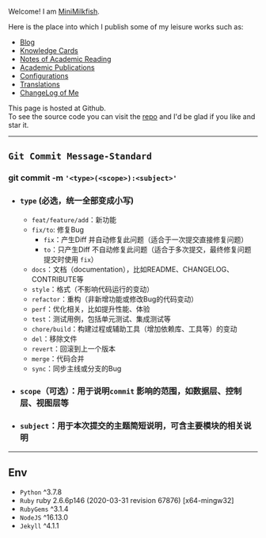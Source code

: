 Welcome! I am [MiniMilkfish](https://github.com/minimilkfish).

Here is the place into which I publish some of my leisure works such as:

- [Blog](https://minimilkfish.github.io/blog/)
- [Knowledge Cards](https://minimilkfish.github.io/wiki/)
- [Notes of Academic Reading](https://minimilkfish.github.io/papers/)
- [Academic Publications](https://minimilkfish.github.io/pub.html)
- [Configurations](https://github.com/minimilkfish/minimilkfish.github.io/tree/master/dotfiles)
- [Translations](https://github.com/xitu/gold-miner/pulls?utf8=%E2%9C%93&q=is%3Apr+author%3Aminimilkfish)
- [ChangeLog of Me](https://minimilkfish.github.io/changelog.html)

This page is hosted at Github.  
To see the source code you can visit the [repo](https://github.com/minimilkfish/minimilkfish.github.io) and I'd be glad if you like and star it.

--- 
## `Git Commit Message-Standard`

### git commit -m `'<type>(<scope>):<subject>'`

- ### `type` (必选，统一全部变成小写)

  - `feat/feature/add`：新功能
  - `fix/to`: 修复Bug
    - `fix`：产生Diff 并自动修复此问题（适合于一次提交直接修复问题）
    - `to`：只产生Diff 不自动修复此问题（适合于多次提交，最终修复问题提交时使用 `fix`）
  - `docs`：文档（documentation），比如README、CHANGELOG、CONTRIBUTE等
  - `style`：格式（不影响代码运行的变动）
  - `refactor`：重构（非新增功能或修改Bug的代码变动）
  - `perf`：优化相关，比如提升性能、体验
  - `test`：测试用例，包括单元测试、集成测试等
  - `chore/build`：构建过程或辅助工具（增加依赖库、工具等）的变动
  - `del`：移除文件
  - `revert`：回滚到上一个版本
  - `merge`：代码合并
  - `sync`：同步主线或分支的Bug
  
- ### `scope`（可选）：用于说明`commit` 影响的范围，如数据层、控制层、视图层等

- ### `subject`：用于本次提交的主题简短说明，可含主要模块的相关说明

---

## Env

- `Python` ^3.7.8
- `Ruby` ruby 2.6.6p146 (2020-03-31 revision 67876) [x64-mingw32]
- `RubyGems` ^3.1.4
- `NodeJS` ^16.13.0
- `Jekyll` ^4.1.1
